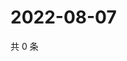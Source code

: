 # 2022-08-07

共 0 条

<!-- BEGIN WEIBO -->
<!-- 最后更新时间 Sun Aug 07 2022 16:18:24 GMT+0800 (China Standard Time) -->

<!-- END WEIBO -->
